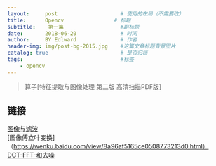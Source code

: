 ```yaml
---
layout:     post                    # 使用的布局（不需要改）
title:      Opencv                # 标题 
subtitle:    第一篇                  #副标题
date:       2018-06-20              # 时间
author:     BY Edlward              # 作者
header-img: img/post-bg-2015.jpg    #这篇文章标题背景图片
catalog: true                       # 是否归档
tags:                               #标签
    - opencv
---
```


>算子[特征提取与图像处理 第二版 高清扫描PDF版]

## 链接
[图像与滤波](http://www.ruanyifeng.com/blog/2017/12/image-and-wave-filters.html)  
[图像傅立叶变换] （https://wenku.baidu.com/view/8a96af5165ce0508773213d0.html）  
[DCT-FFT-和去噪](https://github.com/Lizonghang/DCT-FFT-and-Denoising)    

